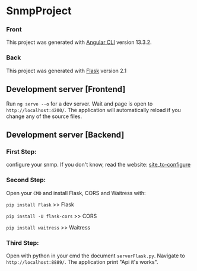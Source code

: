 # SnmpProject

### Front

This project was generated with [Angular CLI](https://github.com/angular/angular-cli) version 13.3.2.

### Back

This project was generated with [Flask](https://flask.palletsprojects.com/en/2.1.x/) version 2.1

## Development server [Frontend]

Run `ng serve --o` for a dev server. Wait and page is open to `http://localhost:4200/`. The application will automatically reload if you change any of the source files.

## Development server [Backend]

### First Step:

configure your snmp. If you don't know, read the website: [site_to-configure](https://www.makeuseof.com/install-and-configure-snmp-on-windows-10/#:~:text=SNMP%20is%20available%20as%20an,Provider%20and%20click%20on%20Install.Ao)

### Second Step:

Open your `CMD` and install Flask, CORS and Waitress with:

`pip install Flask` >> Flask

`pip install -U flask-cors` >> CORS

`pip install waitress` >> Waitress

### Third Step:

Open with python in your cmd the document `serverFlask.py`. Navigate to `http://localhost:8889/`. The application print "Api it's works".
